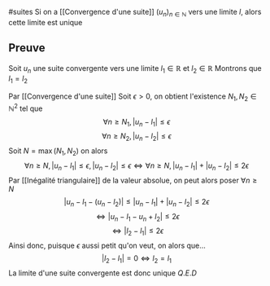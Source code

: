 #suites 
Si on a [[Convergence d'une suite]] $(u_n)_{n\in\mathbb{N}}$ vers une limite $l$, alors cette limite est unique

## Preuve
Soit $u_n$ une suite convergente vers une limite $l_1 \in \mathbb{R}$ et $l_2 \in \mathbb{R}$
Montrons que $l_1 = l_2$

Par [[Convergence d'une suite]] Soit $\epsilon > 0$, on obtient l'existence $N_1, N_2 \in \mathbb{N}^2$ tel que
$$ \forall n \geq N_1, |u_n - l_1| \leq \epsilon $$
$$\forall n \geq N_2, |u_n - l_2| \leq \epsilon $$
Soit $N = \max(N_1, N_2)$ on alors
$$ \forall n \geq N, |u_n - l_1| \leq \epsilon, |u_n - l_2| \leq \epsilon \Leftrightarrow\forall n \geq N, |u_n- l_1| + |u_n - l_2| \leq 2 \epsilon$$
Par [[Inégalité triangulaire]] de la valeur absolue, on peut alors poser $\forall n \geq N$
$$|u_n -l_1 - (u_n -l_2) | \leq |u_n- l_1| + |u_n - l_2| \leq 2\epsilon$$
$$\Leftrightarrow |u_n -l_1 - u_n +l_2 | \leq 2\epsilon$$
$$\Leftrightarrow |l_2 - l_1| \leq 2\epsilon$$
Ainsi donc, puisque $\epsilon$ aussi petit qu'on veut, on alors que...
$$ |l_2 - l_1| = 0 \Leftrightarrow l_2 = l_1$$
La limite d'une suite convergente est donc unique $Q.E.D$

